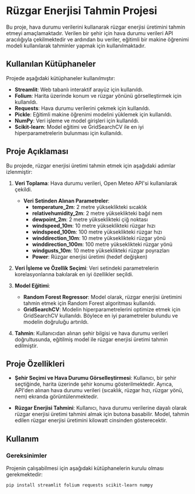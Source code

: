 # Rüzgar Enerjisi Tahmin Projesi

Bu proje, hava durumu verilerini kullanarak rüzgar enerjisi üretimini tahmin etmeyi amaçlamaktadır. Verilen bir şehir için hava durumu verileri API aracılığıyla çekilmektedir ve ardından bu veriler, eğitimli bir makine öğrenimi modeli kullanılarak tahminler yapmak için kullanılmaktadır.

## Kullanılan Kütüphaneler

Projede aşağıdaki kütüphaneler kullanılmıştır:

- **Streamlit**: Web tabanlı interaktif arayüz için kullanıldı.
- **Folium**: Harita üzerinde konum ve rüzgar yönünü görselleştirmek için kullanıldı.
- **Requests**: Hava durumu verilerini çekmek için kullanıldı.
- **Pickle**: Eğitimli makine öğrenimi modelini yüklemek için kullanıldı.
- **NumPy**: Veri işleme ve model girişleri için kullanıldı.
- **Scikit-learn**: Model eğitimi ve GridSearchCV ile en iyi hiperparametrelerin bulunması için kullanıldı.

## Proje Açıklaması

Bu projede, rüzgar enerjisi üretimi tahmin etmek için aşağıdaki adımlar izlenmiştir:

1. **Veri Toplama**: Hava durumu verileri, Open Meteo API'si kullanılarak çekildi.
   - **Veri Setinden Alınan Parametreler**:
     - **temperature_2m**: 2 metre yükseklikteki sıcaklık
     - **relativehumidity_2m**: 2 metre yükseklikteki bağıl nem
     - **dewpoint_2m**: 2 metre yükseklikteki çiğ noktası
     - **windspeed_10m**: 10 metre yükseklikteki rüzgar hızı
     - **windspeed_100m**: 100 metre yükseklikteki rüzgar hızı
     - **winddirection_10m**: 10 metre yükseklikteki rüzgar yönü
     - **winddirection_100m**: 100 metre yükseklikteki rüzgar yönü
     - **windgusts_10m**: 10 metre yükseklikteki rüzgar poyrazları
     - **Power**: Rüzgar enerjisi üretimi (hedef değişken)

2. **Veri İşleme ve Özellik Seçimi**: Veri setindeki parametrelerin korelasyonlarına bakılarak en iyi özellikler seçildi.

3. **Model Eğitimi**:
   - **Random Forest Regressor**: Model olarak, rüzgar enerjisi üretimini tahmin etmek için Random Forest algoritması kullanıldı.
   - **GridSearchCV**: Modelin hiperparametrelerini optimize etmek için GridSearchCV kullanıldı. Böylece en iyi parametreler bulundu ve modelin doğruluğu artırıldı.

4. **Tahmin**: Kullanıcıdan alınan şehir bilgisi ve hava durumu verileri doğrultusunda, eğitilmiş model ile rüzgar enerjisi üretimi tahmin edilmiştir.

## Proje Özellikleri

- **Şehir Seçimi ve Hava Durumu Görselleştirmesi**:
  Kullanıcı, bir şehir seçtiğinde, harita üzerinde şehir konumu gösterilmektedir. Ayrıca, API'den alınan hava durumu verileri (sıcaklık, rüzgar hızı, rüzgar yönü, nem) ekranda görüntülenmektedir.

- **Rüzgar Enerjisi Tahmini**:
  Kullanıcı, hava durumu verilerine dayalı olarak rüzgar enerjisi üretimi tahmini almak için butona basabilir. Model, tahmin edilen rüzgar enerjisi üretimini kilowatt cinsinden gösterecektir.

## Kullanım

### Gereksinimler

Projenin çalışabilmesi için aşağıdaki kütüphanelerin kurulu olması gerekmektedir:

```bash
pip install streamlit folium requests scikit-learn numpy
